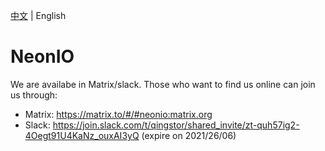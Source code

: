[中文](README_zh.md) | English

# NeonIO

We are availabe in Matrix/slack. Those who want to find us online can join us through:

- Matrix: <https://matrix.to/#/#neonio:matrix.org>
- Slack: <https://join.slack.com/t/qingstor/shared_invite/zt-quh57ig2-4Oegt91U4KaNz_ouxAI3yQ> (expire on 2021/26/06)   
